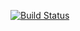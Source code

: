 [![Build Status](https://travis-ci.org/yanaxgrishkova/lab08.svg?branch=master)](https://travis-ci.org/yanaxgrishkova/lab08) 
